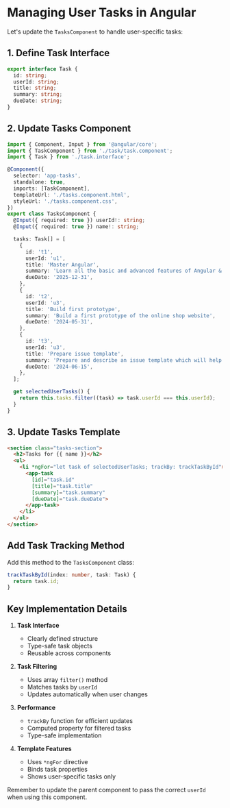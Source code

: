 # Managing User Tasks in Angular

Let's update the `TasksComponent` to handle user-specific tasks:

## 1. Define Task Interface

````typescript
export interface Task {
  id: string;
  userId: string;
  title: string;
  summary: string;
  dueDate: string;
}
````

## 2. Update Tasks Component

````typescript
import { Component, Input } from '@angular/core';
import { TaskComponent } from './task/task.component';
import { Task } from './task.interface';

@Component({
  selector: 'app-tasks',
  standalone: true,
  imports: [TaskComponent],
  templateUrl: './tasks.component.html',
  styleUrl: './tasks.component.css',
})
export class TasksComponent {
  @Input({ required: true }) userId!: string;
  @Input({ required: true }) name!: string;

  tasks: Task[] = [
    {
      id: 't1',
      userId: 'u1',
      title: 'Master Angular',
      summary: 'Learn all the basic and advanced features of Angular & how to apply them.',
      dueDate: '2025-12-31',
    },
    {
      id: 't2',
      userId: 'u3',
      title: 'Build first prototype',
      summary: 'Build a first prototype of the online shop website',
      dueDate: '2024-05-31',
    },
    {
      id: 't3',
      userId: 'u3',
      title: 'Prepare issue template',
      summary: 'Prepare and describe an issue template which will help with project management',
      dueDate: '2024-06-15',
    },
  ];

  get selectedUserTasks() {
    return this.tasks.filter((task) => task.userId === this.userId);
  }
}
````

## 3. Update Tasks Template

````html
<section class="tasks-section">
  <h2>Tasks for {{ name }}</h2>
  <ul>
    <li *ngFor="let task of selectedUserTasks; trackBy: trackTaskById">
      <app-task 
        [id]="task.id"
        [title]="task.title"
        [summary]="task.summary"
        [dueDate]="task.dueDate">
      </app-task>
    </li>
  </ul>
</section>
````

## Add Task Tracking Method

Add this method to the `TasksComponent` class:

````typescript
trackTaskById(index: number, task: Task) {
  return task.id;
}
````

## Key Implementation Details

1. **Task Interface**
   - Clearly defined structure
   - Type-safe task objects
   - Reusable across components

2. **Task Filtering**
   - Uses array `filter()` method
   - Matches tasks by `userId`
   - Updates automatically when user changes

3. **Performance**
   - `trackBy` function for efficient updates
   - Computed property for filtered tasks
   - Type-safe implementation

4. **Template Features**
   - Uses `*ngFor` directive
   - Binds task properties
   - Shows user-specific tasks only

Remember to update the parent component to pass the correct `userId` when using this component.
